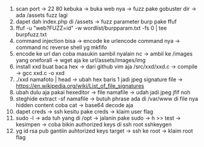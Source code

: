 1. scan port -> 22 80 kebuka -> buka web nya -> fuzz pake gobuster dir -> ada /assets fuzz lagi
2. dapet dah index.php di /assets -> fuzz parameter burp pake ffuf 
3. ffuf -u "web?FUZZ=id" -w wordlist/burpparam.txt -fs 0 | tee burpfuzz.txt
4. command injection bisa -> encode ke urlencode command nya -> command nc reverse shell yg mkfifo
5. encode ke url dan coba masukin sambil nyalain nc -> ambil ke /images yang oneforall -> wget aja ke url/assets/images/img
6. install xxd buat baca hex -> dari github vim aja /src/xxd/xxd.c -> compile -> gcc xxd.c -o xxd
7. ./xxd namafoto | head -> ubah hex baris 1 jadi jpeg signature file -> https://en.wikipedia.org/wiki/List_of_file_signatures
8. ubah dulu aja pakai hexeditor -> file namafile -> udah jadi jpeg jfif noh 
9. steghide extract -sf namafile -> butuh phrase ada di /var/www di file nya hidden content coba cat -> base64 decode aja
10. dapet creds -> ssh kesitu pake creds -> klaim user flag
11. sudo -l -> ada tuh yang di /opt -> jalanin pake sudo -> h >> test -> kesimpen -> coba bikin authorized keys di ssh root sshkeygen
12. yg id rsa pub gantiin auhtorized keys target ->  ssh ke root -> klaim root flag
